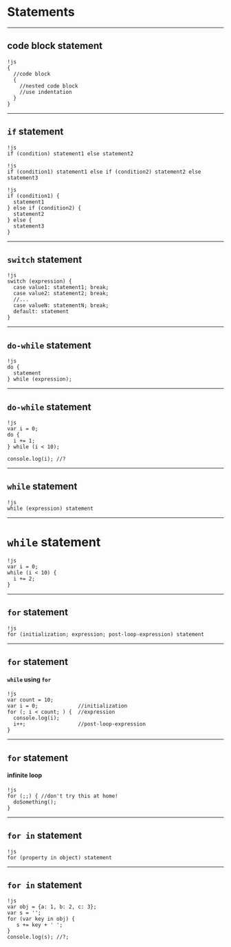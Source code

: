 # Statements

- - -
## code block statement

    !js
    {
      //code block
      {
        //nested code block
        //use indentation
      }
    }

- - -
## `if` statement

    !js
    if (condition) statement1 else statement2

    !js
    if (condition1) statement1 else if (condition2) statement2 else statement3

    !js
    if (condition1) {
      statement1 
    } else if (condition2) {
      statement2 
    } else {
      statement3
    }

- - -
## `switch` statement

    !js
    switch (expression) {
      case value1: statement1; break;
      case value2: statement2; break;
      //...
      case valueN: statementN; break;
      default: statement
    }

- - -
## `do-while` statement

    !js
    do {
      statement
    } while (expression);

- - - 
## `do-while` statement

    !js
    var i = 0;
    do {
      i += 1;
    } while (i < 10);

    console.log(i); //?

- - -
## `while` statement

    !js
    while (expression) statement


- - - 
# `while` statement

    !js
    var i = 0;
    while (i < 10) {
      i += 2;
    }

- - -
## `for` statement

    !js
    for (initialization; expression; post-loop-expression) statement

- - -
## `for` statement

#### `while` using `for`

    !js
    var count = 10;
    var i = 0;             //initialization
    for (; i < count; ) {  //expression
      console.log(i);
      i++;                 //post-loop-expression
    }

- - -
## `for` statement

#### infinite loop

    !js
    for (;;) { //don't try this at home!
      doSomething();
    }

- - -
## `for in` statement

    !js
    for (property in object) statement

- - -
## `for in` statement

    !js
    var obj = {a: 1, b: 2, c: 3};
    var s = '';
    for (var key in obj) {
       s += key + ' ';
    }
    console.log(s); //?;

